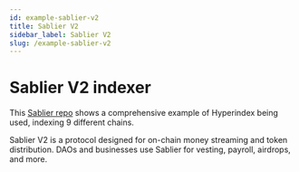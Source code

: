 ```yaml
---
id: example-sablier-v2
title: Sablier V2
sidebar_label: Sablier V2
slug: /example-sablier-v2
---
```


# Sablier V2 indexer

This [Sablier repo](https://github.com/sablier-labs/v2-subgraphs/tree/main/apps/protocol-envio) shows a comprehensive example of Hyperindex being used, indexing 9 different chains.

Sablier V2 is a protocol designed for on-chain money streaming and token distribution. DAOs and businesses use Sablier for vesting, payroll, airdrops, and more.

